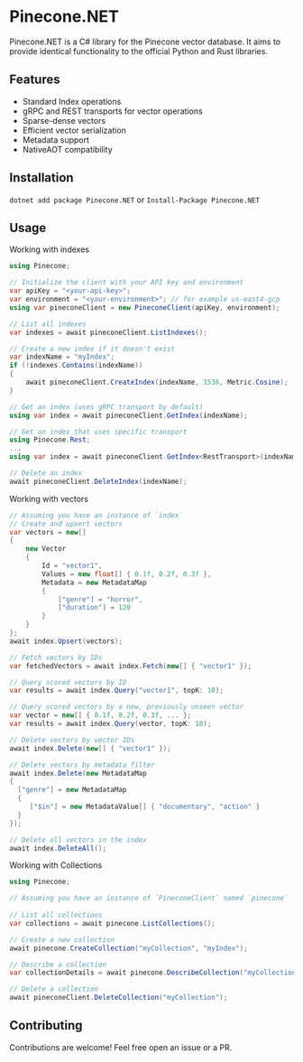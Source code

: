 # Pinecone.NET

Pinecone.NET is a C# library for the Pinecone vector database. It aims to provide identical functionality to the official Python and Rust libraries.

## Features

- Standard Index operations
- gRPC and REST transports for vector operations
- Sparse-dense vectors
- Efficient vector serialization
- Metadata support
- NativeAOT compatibility

## Installation

`dotnet add package Pinecone.NET` or `Install-Package Pinecone.NET`

## Usage
Working with indexes
```csharp
using Pinecone;

// Initialize the client with your API key and environment
var apiKey = "<your-api-key>";
var environment = "<your-environment>"; // for example us-east4-gcp
using var pineconeClient = new PineconeClient(apiKey, environment);

// List all indexes
var indexes = await pineconeClient.ListIndexes();

// Create a new index if it doesn't exist
var indexName = "myIndex";
if (!indexes.Contains(indexName))
{
    await pineconeClient.CreateIndex(indexName, 1536, Metric.Cosine);
}

// Get an index (uses gRPC transport by default)
using var index = await pineconeClient.GetIndex(indexName);

// Get an index that uses specific transport
using Pinecone.Rest;
...
using var index = await pineconeClient.GetIndex<RestTransport>(indexName);

// Delete an index
await pineconeClient.DeleteIndex(indexName);
```

Working with vectors
```csharp
// Assuming you have an instance of `index`
// Create and upsert vectors
var vectors = new[]
{
    new Vector
    {
        Id = "vector1",
        Values = new float[] { 0.1f, 0.2f, 0.3f },
        Metadata = new MetadataMap
        {
            ["genre"] = "horror",
            ["duration"] = 120
        }
    }
};
await index.Upsert(vectors);

// Fetch vectors by IDs
var fetchedVectors = await index.Fetch(new[] { "vector1" });

// Query scored vectors by ID
var results = await index.Query("vector1", topK: 10);

// Query scored vectors by a new, previously unseen vector
var vector = new[] { 0.1f, 0.2f, 0.3f, ... };
var results = await index.Query(vector, topK: 10);

// Delete vectors by vector IDs
await index.Delete(new[] { "vector1" });

// Delete vectors by metadata filter
await index.Delete(new MetadataMap
{
  ["genre"] = new MetadataMap
  {
     ["$in"] = new MetadataValue[] { "documentary", "action" }
  }
});

// Delete all vectors in the index
await index.DeleteAll();
```

Working with Collections
```csharp
using Pinecone;

// Assuming you have an instance of `PineconeClient` named `pinecone`
  
// List all collections
var collections = await pinecone.ListCollections();

// Create a new collection
await pinecone.CreateCollection("myCollection", "myIndex");

// Describe a collection
var collectionDetails = await pinecone.DescribeCollection("myCollection");

// Delete a collection
await pineconeClient.DeleteCollection("myCollection");
```

## Contributing

Contributions are welcome! Feel free open an issue or a PR.
